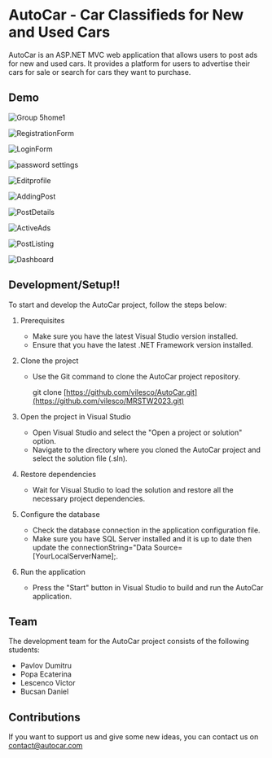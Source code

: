 # AutoCar - Car Classifieds for New and Used Cars

AutoCar is an ASP.NET MVC web application that allows users to post ads for new and used cars. It provides a platform for users to advertise their cars for sale or search for cars they want to purchase.

## Demo

![Group 5home1](https://github.com/vilesco/MRSTW2023/assets/12670083/cbe1c125-cc13-4d19-bb96-7b6ffdcf894b)


![RegistrationForm](https://github.com/vilesco/MRSTW2023/assets/12670083/c520fa40-a27c-4211-a37f-02972164bd3e)

![LoginForm](https://github.com/vilesco/MRSTW2023/assets/12670083/df263b14-8232-4170-a98b-d008b73480dd)

![password settings](https://github.com/vilesco/MRSTW2023/assets/12670083/3e97a5b8-4cc0-459c-aa27-c91853bdbef0)

![Editprofile](https://github.com/vilesco/MRSTW2023/assets/12670083/7ac87fc6-2ed9-4908-b8f4-ede791c01e3d)

![AddingPost](https://github.com/vilesco/MRSTW2023/assets/12670083/06e50700-805c-4a99-b726-e868fb280884)

![PostDetails](https://github.com/vilesco/MRSTW2023/assets/12670083/d76258c8-c5e3-4cd7-afd2-b8d94312068b)

![ActiveAds](https://github.com/vilesco/MRSTW2023/assets/12670083/849b35f5-50ac-401f-b874-7f81bb7b9ab0)

![PostListing](https://github.com/vilesco/MRSTW2023/assets/12670083/3ae29a7d-a90c-4e23-94e3-19e14330c13c)

![Dashboard](https://github.com/vilesco/MRSTW2023/assets/12670083/5ea700d7-6ab3-454c-8cb4-a808d94f87ae)

## Development/Setup!!



To start and develop the AutoCar project, follow the steps below:

1. Prerequisites
   - Make sure you have the latest Visual Studio version installed.
   - Ensure that you have the latest .NET Framework version installed.

2. Clone the project
   - Use the Git command to clone the AutoCar project repository.

     
     git clone [https://github.com/vilesco/AutoCar.git](https://github.com/vilesco/MRSTW2023.git)
     

3. Open the project in Visual Studio
   - Open Visual Studio and select the "Open a project or solution" option.
   - Navigate to the directory where you cloned the AutoCar project and select the solution file (.sln).

4. Restore dependencies
   - Wait for Visual Studio to load the solution and restore all the necessary project dependencies.

5. Configure the database
   - Check the database connection in the application configuration file.
   - Make sure you have SQL Server installed and it is up to date then update the connectionString="Data Source=[YourLocalServerName];.

6. Run the application
   - Press the "Start" button in Visual Studio to build and run the AutoCar application.

## Team

The development team for the AutoCar project consists of the following students:

- Pavlov Dumitru
- Popa Ecaterina
- Lescenco Victor
- Bucsan Daniel

## Contributions

If you want to support us and give some new ideas, you can contact us on contact@autocar.com
